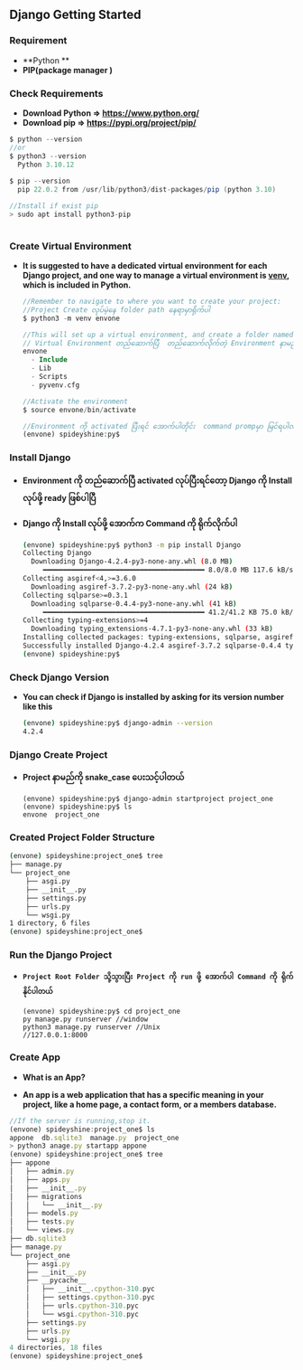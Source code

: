 ## Django Getting Started



### Requirement

- **Python **
- **PIP(package manager )**



### Check Requirements

- **Download Python =>  https://www.python.org/**
- **Download  pip  =>  https://pypi.org/project/pip/**

```java
$ python --version
//or
$ python3 --version
  Python 3.10.12    
    
$ pip --version
  pip 22.0.2 from /usr/lib/python3/dist-packages/pip (python 3.10)	

//Install if exist pip
> sudo apt install python3-pip    
   
```



### Create Virtual Environment

- **It is suggested to have a dedicated virtual environment for each Django project, and one way to manage a virtual environment is [venv](https://docs.python.org/3/tutorial/venv.html), which is included in Python.**

  ```php
  //Remember to navigate to where you want to create your project:
  //Project Create လုပ်မဲ့နေ folder path နေရာမှာရိုက်ပါ
  $ python3 -m venv envone
  
  //This will set up a virtual environment, and create a folder named "envone" with subfolders and files, like this:  
  // Virtual Environment တည်ဆောက်ပြီ  တည်ဆောက်လိုက်တဲ့ Environment နာမည်တူတဲ့ Folder တစ်ခုရပါလိမ့်မည် သူ့ထဲက sub folder တွေကတော့
  envone
    - Include
    - Lib
    - Scripts
    - pyvenv.cfg    
  
  //Activate the environment   
  $ source envone/bin/activate      
  
  //Environment ကို activated ပြီးရင် အောက်ပါတိုင်း  command prompမှာ မြင်ရပါလိမ့်မည်
  (envone) spideyshine:py$ 
  ```



### Install Django

- **Environment ကို တည်ဆောက်ပြီ  activated လုပ်ပြီးရင်တော့ Django ကို Install လုပ်ဖို့ ready ဖြစ်ပါပြီ**

- **Django ကို Install လုပ်ဖို့ အောက်က Command ကို ရိုက်လိုက်ပါ**

  ```bash
  (envone) spideyshine:py$ python3 -m pip install Django
  Collecting Django
    Downloading Django-4.2.4-py3-none-any.whl (8.0 MB)
       ━━━━━━━━━━━━━━━━━━━━━━━━━━━━━━━━━━━━━━━━ 8.0/8.0 MB 117.6 kB/s eta 0:00:00
  Collecting asgiref<4,>=3.6.0
    Downloading asgiref-3.7.2-py3-none-any.whl (24 kB)
  Collecting sqlparse>=0.3.1
    Downloading sqlparse-0.4.4-py3-none-any.whl (41 kB)
       ━━━━━━━━━━━━━━━━━━━━━━━━━━━━━━━━━━━━━━━━ 41.2/41.2 KB 75.0 kB/s eta 0:00:00
  Collecting typing-extensions>=4
    Downloading typing_extensions-4.7.1-py3-none-any.whl (33 kB)
  Installing collected packages: typing-extensions, sqlparse, asgiref, Django
  Successfully installed Django-4.2.4 asgiref-3.7.2 sqlparse-0.4.4 typing-extensions-4.7.1
  (envone) spideyshine:py$ 
  ```

  

### Check Django Version

- **You can check if Django is installed by asking for its version number like this**

  ```bash
  (envone) spideyshine:py$ django-admin --version
  4.2.4
  ```

  

### Django Create Project

- **Project နာမည်ကို snake_case ပေးသင့်ပါတယ်**

  ```bas
  (envone) spideyshine:py$ django-admin startproject project_one
  (envone) spideyshine:py$ ls
  envone  project_one
  ```

  

### Created Project Folder Structure

```bash
(envone) spideyshine:project_one$ tree
├── manage.py
└── project_one
    ├── asgi.py
    ├── __init__.py
    ├── settings.py
    ├── urls.py
    └── wsgi.py
1 directory, 6 files
(envone) spideyshine:project_one$ 
```



### Run the Django Project

- **`Project Root Folder သို့သွားပြီး Project ကို run ဖို့ အောက်ပါ Command ကို ရိုက်နိုင်ပါတယ်`**

  ```bas
  (envone) spideyshine:py$ cd project_one
  py manage.py runserver //window 
  python3 manage.py runserver //Unix 
  //127.0.0.1:8000 
  ```
  



###  Create App

-  **What is an App?**

  - **An app is a web application that has a specific meaning in your project, like a home page, a contact form, or a members database.**

  ```js
  //If the server is running,stop it.
  (envone) spideyshine:project_one$ ls
  appone  db.sqlite3  manage.py  project_one
  > python3 anage.py startapp appone
  (envone) spideyshine:project_one$ tree
  ├── appone
  │   ├── admin.py
  │   ├── apps.py
  │   ├── __init__.py
  │   ├── migrations
  │   │   └── __init__.py
  │   ├── models.py
  │   ├── tests.py
  │   └── views.py
  ├── db.sqlite3
  ├── manage.py
  └── project_one
      ├── asgi.py
      ├── __init__.py
      ├── __pycache__
      │   ├── __init__.cpython-310.pyc
      │   ├── settings.cpython-310.pyc
      │   ├── urls.cpython-310.pyc
      │   └── wsgi.cpython-310.pyc
      ├── settings.py
      ├── urls.py
      └── wsgi.py
  4 directories, 18 files
  (envone) spideyshine:project_one$ 
  ```

  

  

